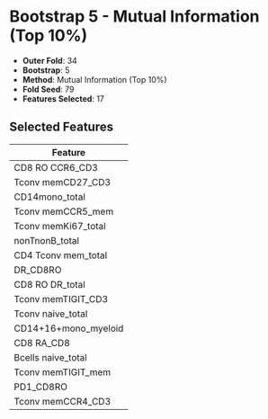 # Bootstrap 5 - Mutual Information (Top 10%)

- **Outer Fold**: 34
- **Bootstrap**: 5
- **Method**: Mutual Information (Top 10%)
- **Fold Seed**: 79
- **Features Selected**: 17

## Selected Features

| Feature |
|---------|
| CD8 RO CCR6_CD3 |
| Tconv memCD27_CD3 |
| CD14mono_total |
| Tconv memCCR5_mem |
| Tconv memKi67_total |
| nonTnonB_total |
| CD4 Tconv mem_total |
| DR_CD8RO |
| CD8 RO DR_total |
| Tconv memTIGIT_CD3 |
| Tconv naive_total |
| CD14+16+mono_myeloid |
| CD8 RA_CD8 |
| Bcells naive_total |
| Tconv memTIGIT_mem |
| PD1_CD8RO |
| Tconv memCCR4_CD3 |
